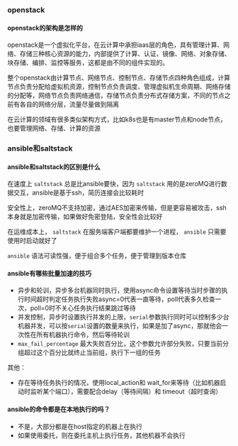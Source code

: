 ### openstack

#### openstack的架构是怎样的

openstack是一个虚拟化平台，在云计算中承担iaas层的角色，具有管理计算、网络、存储三种核心资源的能力，内部提供了计算、认证、镜像、网络、对象存储、块存储、编排、监控等服务，这都是由不同的组件实现的。

整个openstack由计算节点、网络节点、控制节点、存储节点四种角色组成，计算节点负责分配给虚拟机资源，控制节点负责调度、管理虚拟机生命周期、网络存储的分配等，网络节点负责网络通信，存储节点负责分布式存储方案，不同的节点之前有各自的网络分层，流量尽量做到隔离

在云计算的领域有很多类似架构方式，比如k8s也是有master节点和node节点，也要管理网络、存储、计算的资源

### ansible和saltstack

#### ansible和saltstack的区别是什么

在速度上 `saltstack` 总是比ansible要快，因为 `saltstack` 用的是zeroMQ进行数据交互，ansible是基于ssh，简历连接会比较耗时

安全性上，zeroMQ不支持加密，通过AES加密来传输，但是更容易被攻击，ssh本身就是加密传输，如果做好免密登陆，安全性会比较好

在运维成本上， `saltstack` 在服务端客户端都要维护一个进程， `ansible` 只需要使用时启动就好了

`ansible` 语法可读性强，便于组合多个任务，便于管理到版本仓库

#### ansible有哪些批量加速的技巧

* 异步和轮训，异步多台机器同时执行，使用async命令设置等待当时步骤的执行时间超时判定任务执行失败async=0代表一直等待，poll代表多久检查一次，poll=0时不关心任务执行结果跳过等待
* 并发控制，异步时设置执行并发的上限，`serial`参数执行同时可以控制多少台机器并发，可以按`serial`设置的数量来执行，如果是加了async，那就他会一次性在所有机器执行命令，然后等待轮训
* `max_fail_percentage` 最大失败百分比，这个参数允许部分失败，只要当前分组超过这个百分比就终止当前组，执行下一组的任务

其他：

* 存在等待任务执行的情况，使用local_action和 wait_for来等待（比如机器启动时监听某个端口），需要配合delay（等待间隔）和 timeout（超时查询）

#### ansible的命令都是在本地执行的吗？

* 不是，大部分都是在host指定的机器上在执行
* 如果使用委托，则在委托主机上执行任务，其他机器不会执行
